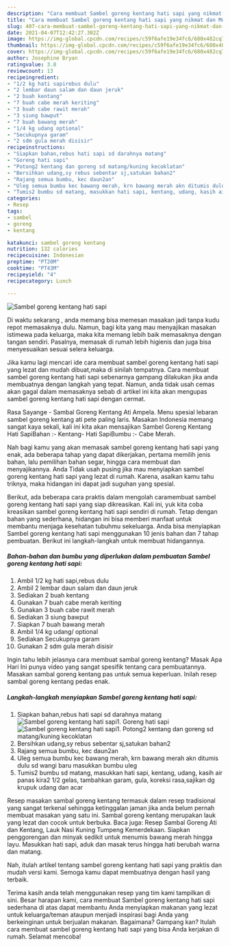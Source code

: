 ```yaml
---
description: "Cara membuat Sambel goreng kentang hati sapi yang nikmat dan Mudah Dibuat"
title: "Cara membuat Sambel goreng kentang hati sapi yang nikmat dan Mudah Dibuat"
slug: 407-cara-membuat-sambel-goreng-kentang-hati-sapi-yang-nikmat-dan-mudah-dibuat
date: 2021-04-07T12:42:27.302Z
image: https://img-global.cpcdn.com/recipes/c59f6afe19e34fc6/680x482cq70/sambel-goreng-kentang-hati-sapi-foto-resep-utama.jpg
thumbnail: https://img-global.cpcdn.com/recipes/c59f6afe19e34fc6/680x482cq70/sambel-goreng-kentang-hati-sapi-foto-resep-utama.jpg
cover: https://img-global.cpcdn.com/recipes/c59f6afe19e34fc6/680x482cq70/sambel-goreng-kentang-hati-sapi-foto-resep-utama.jpg
author: Josephine Bryan
ratingvalue: 3.8
reviewcount: 13
recipeingredient:
- "1/2 kg hati sapirebus dulu"
- "2 lembar daun salam dan daun jeruk"
- "2 buah kentang"
- "7 buah cabe merah keriting"
- "3 buah cabe rawit merah"
- "3 siung bawput"
- "7 buah bawang merah"
- "1/4 kg udang optional"
- "Secukupnya garam"
- "2 sdm gula merah disisir"
recipeinstructions:
- "Siapkan bahan,rebus hati sapi sd darahnya matang"
- "Goreng hati sapi"
- "Potong2 kentang dan goreng sd matang/kuning kecoklatan"
- "Bersihkan udang,sy rebus sebentar sj,satukan bahan2"
- "Rajang semua bumbu, kec daun2an"
- "Uleg semua bumbu kec bawang merah, krn bawang merah akn ditumis dulu sd wangi baru masukkan bumbu uleg"
- "Tumis2 bumbu sd matang, masukkan hati sapi, kentang, udang, kasih air panas kira2 1/2 gelas, tambahkan garam, gula, koreksi rasa,sajikan dg krupuk udang dan acar"
categories:
- Resep
tags:
- sambel
- goreng
- kentang

katakunci: sambel goreng kentang 
nutrition: 132 calories
recipecuisine: Indonesian
preptime: "PT20M"
cooktime: "PT43M"
recipeyield: "4"
recipecategory: Lunch

---
```



![Sambel goreng kentang hati sapi](https://img-global.cpcdn.com/recipes/c59f6afe19e34fc6/680x482cq70/sambel-goreng-kentang-hati-sapi-foto-resep-utama.jpg)

Di waktu  sekarang , anda memang bisa memesan masakan jadi tanpa kudu repot memasaknya dulu. Namun, bagi kita yang mau menyajikan masakan istimewa pada keluarga, maka kita memang lebih baik memasaknya dengan tangan sendiri. Pasalnya, memasak di rumah lebih higienis dan juga bisa menyesuaikan sesuai selera keluarga.

Jika kamu lagi mencari ide cara membuat sambel goreng kentang hati sapi yang lezat dan mudah dibuat,maka di sinilah tempatnya. Cara membuat sambel goreng kentang hati sapi  sebenarnya gampang dilakukan jika anda membuatnya dengan langkah yang tepat. Namun, anda tidak usah cemas akan gagal dalam memasaknya 
sebab di artikel ini kita akan mengupas sambel goreng kentang hati sapi dengan cermat.  

Rasa Sayange - Sambal Goreng Kentang Ati Ampela. Menu spesial lebaran sambel goreng kentang ati pete paling laris. Masakan Indonesia memang sangat kaya sekali, kali ini kita akan mensajikan Sambel Goreng Kentang Hati SapiBahan :- Kentang- Hati SapiBumbu :- Cabe Merah.

Nah bagi kamu yang akan memasak sambel goreng kentang hati sapi yang enak, ada beberapa tahap yang dapat dikerjakan, pertama memilih jenis bahan, lalu pemilihan bahan segar, hingga cara membuat dan menyajikannya. Anda Tidak usah pusing jika mau menyiapkan sambel goreng kentang hati sapi yang lezat di rumah. Karena, asalkan kamu  tahu triknya, maka hidangan ini dapat jadi suguhan yang spesial.

Berikut, ada beberapa cara praktis  dalam mengolah caramembuat sambel goreng kentang hati sapi yang siap dikreasikan. Kali ini, yuk kita coba kreasikan sambel goreng kentang hati sapi sendiri di rumah. Tetap dengan bahan yang sederhana, hidangan ini bisa memberi manfaat untuk membantu menjaga kesehatan tubuhmu sekeluarga. Anda bisa menyiapkan Sambel goreng kentang hati sapi menggunakan 10 jenis bahan dan 7 tahap pembuatan. Berikut ini langkah-langkah untuk membuat hidangannya.

<!--inarticleads1-->

##### Bahan-bahan dan bumbu yang diperlukan dalam pembuatan Sambel goreng kentang hati sapi:

1. Ambil 1/2 kg hati sapi,rebus dulu
1. Ambil 2 lembar daun salam dan daun jeruk
1. Sediakan 2 buah kentang
1. Gunakan 7 buah cabe merah keriting
1. Gunakan 3 buah cabe rawit merah
1. Sediakan 3 siung bawput
1. Siapkan 7 buah bawang merah
1. Ambil 1/4 kg udang/ optional
1. Sediakan Secukupnya garam
1. Gunakan 2 sdm gula merah disisir


Ingin tahu lebih jelasnya cara membuat sambal goreng kentang? Masak Apa Hari Ini punya video yang sangat spesifik tentang cara pembuatannya. Masakan sambal goreng kentang pas untuk semua keperluan. Inilah resep sambal goreng kentang pedas enak. 

<!--inarticleads2-->

##### Langkah-langkah menyiapkan Sambel goreng kentang hati sapi:

1. Siapkan bahan,rebus hati sapi sd darahnya matang
<img src="https://img-global.cpcdn.com/steps/8a2414db88114bee/160x128cq70/sambel-goreng-kentang-hati-sapi-langkah-memasak-1-foto.jpg" alt="Sambel goreng kentang hati sapi">1. Goreng hati sapi
<img src="https://img-global.cpcdn.com/steps/9fc0e843929e8f3b/160x128cq70/sambel-goreng-kentang-hati-sapi-langkah-memasak-2-foto.jpg" alt="Sambel goreng kentang hati sapi">1. Potong2 kentang dan goreng sd matang/kuning kecoklatan
1. Bersihkan udang,sy rebus sebentar sj,satukan bahan2
1. Rajang semua bumbu, kec daun2an
1. Uleg semua bumbu kec bawang merah, krn bawang merah akn ditumis dulu sd wangi baru masukkan bumbu uleg
1. Tumis2 bumbu sd matang, masukkan hati sapi, kentang, udang, kasih air panas kira2 1/2 gelas, tambahkan garam, gula, koreksi rasa,sajikan dg krupuk udang dan acar


Resep masakan sambal goreng kentang termasuk dalam resep tradisional yang sangat terkenal sehingga ketinggalan jaman jika anda belum pernah membuat masakan yang satu ini. Sambal goreng kentang merupakan lauk yang lezat dan cocok untuk berbuka. Baca juga: Resep Sambal Goreng Ati dan Kentang, Lauk Nasi Kuning Tumpeng Kemerdekaan. Siapkan penggorengan dan minyak sedikit untuk menumis bawang merah hingga layu. Masukkan hati sapi, aduk dan masak terus hingga hati berubah warna dan matang. 

Nah, itulah artikel tentang  sambel goreng kentang hati sapi  yang praktis dan mudah versi kami. Semoga kamu dapat membuatnya dengan hasil yang terbaik. 

Terima kasih anda telah menggunakan resep yang tim kami tampilkan di sini. Besar harapan kami, cara membuat  Sambel goreng kentang hati sapi sederhana di atas dapat membantu Anda menyiapkan makanan yang lezat untuk keluarga/teman ataupun menjadi inspirasi bagi Anda yang berkeinginan untuk berjualan makanan. Bagaimana? Gampang kan? Itulah cara membuat sambel goreng kentang hati sapi yang bisa Anda kerjakan di rumah. Selamat mencoba!

